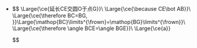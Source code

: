 -
  $$
  \Large{\ce{延长CE交圆O于点G}}\\
  \Large{\ce{\because CE\bot AB}}\\
  \Large{\ce{\therefore BC=BG, }}\Large{\mathop{BC}\limits^{\frown}=\mathop{BG}\limits^{\frown}}\\
  \Large{\ce{\therefore \angle BCE=\angle BGE}}\\
  \Large{\ce{a}}
  
  
  
  
  $$